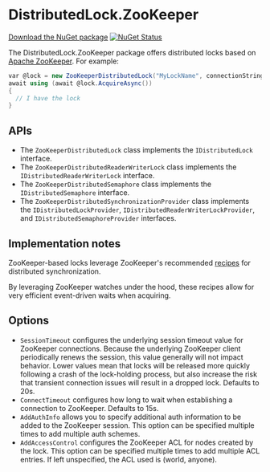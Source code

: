 # DistributedLock.ZooKeeper

[Download the NuGet package](https://www.nuget.org/packages/DistributedLock.ZooKeeper) [![NuGet Status](http://img.shields.io/nuget/v/DistributedLock.ZooKeeper.svg?style=flat)](https://www.nuget.org/packages/DistributedLock.ZooKeeper/)

The DistributedLock.ZooKeeper package offers distributed locks based on [Apache ZooKeeper](https://zookeeper.apache.org/). For example:

```C#
var @lock = new ZooKeeperDistributedLock("MyLockName", connectionString);
await using (await @lock.AcquireAsync())
{
  // I have the lock
}
```

## APIs

- The `ZooKeeperDistributedLock` class implements the `IDistributedLock` interface.
- The `ZooKeeperDistributedReaderWriterLock` class implements the `IDistributedReaderWriterLock` interface.
- The `ZooKeeperDistributedSemaphore` class implements the `IDistributedSemaphore` interface.
- The `ZooKeeperDistributedSynchronizationProvider` class implements the `IDistributedLockProvider`, `IDistributedReaderWriterLockProvider`, and `IDistributedSemaphoreProvider` interfaces.

## Implementation notes

ZooKeeper-based locks leverage ZooKeeper's recommended [recipes](https://zookeeper.apache.org/doc/r3.1.2/recipes.html) for distributed synchronization.

By leveraging ZooKeeper watches under the hood, these recipes allow for very efficient event-driven waits when acquiring.

## Options

- `SessionTimeout` configures the underlying session timeout value for ZooKeeper connections. Because the underlying ZooKeeper client periodically renews the session, this value generally will not impact behavior. Lower values mean that locks will be released more quickly following a crash of the lock-holding process, but also increase the risk that transient connection issues will result in a dropped lock. Defaults to 20s.
- `ConnectTimeout` configures how long to wait when establishing a connection to ZooKeeper. Defaults to 15s.
- `AddAuthInfo` allows you to specify additional auth information to be added to the ZooKeeper session. This option can be specified multiple times to add multiple auth schemes.
- `AddAccessControl` configures the ZooKeeper ACL for nodes created by the lock. This option can be specified multiple times to add multiple ACL entries. If left unspecified, the ACL used is (world, anyone).

